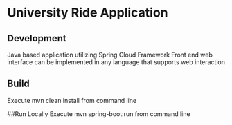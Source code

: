# University Ride Application

## Development
Java based application utilizing Spring Cloud Framework
Front end web interface can be implemented in any language that supports web interaction

## Build
Execute mvn clean install from command line

##Run Locally
Execute mvn spring-boot:run from command line



